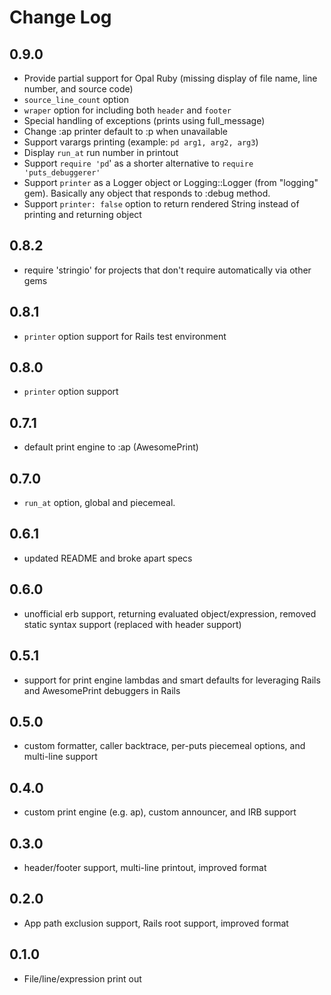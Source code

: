 # Change Log

## 0.9.0

- Provide partial support for Opal Ruby (missing display of file name, line number, and source code)
- `source_line_count` option
- `wraper` option for including both `header` and `footer`
- Special handling of exceptions (prints using full_message)
- Change :ap printer default to :p when unavailable
- Support varargs printing (example: `pd arg1, arg2, arg3`)
- Display `run_at` run number in printout
- Support `require 'pd`' as a shorter alternative to `require 'puts_debuggerer'`
- Support `printer` as a Logger object or Logging::Logger (from "logging" gem). Basically any object that responds to :debug method.
- Support `printer: false` option to return rendered String instead of printing and returning object

## 0.8.2

- require 'stringio' for projects that don't require automatically via other gems

## 0.8.1

- `printer` option support for Rails test environment

## 0.8.0

- `printer` option support

## 0.7.1

- default print engine to :ap (AwesomePrint)

## 0.7.0

- `run_at` option, global and piecemeal.

## 0.6.1

- updated README and broke apart specs

## 0.6.0

- unofficial erb support, returning evaluated object/expression, removed static syntax support (replaced with header support)

## 0.5.1

- support for print engine lambdas and smart defaults for leveraging Rails and AwesomePrint debuggers in Rails

## 0.5.0

- custom formatter, caller backtrace, per-puts piecemeal options, and multi-line support

## 0.4.0

- custom print engine (e.g. ap), custom announcer, and IRB support

## 0.3.0

- header/footer support, multi-line printout, improved format

## 0.2.0

- App path exclusion support, Rails root support, improved format

## 0.1.0

- File/line/expression print out
